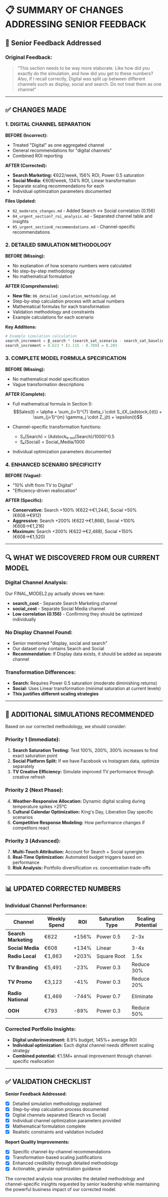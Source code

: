 # 📋 SUMMARY OF CHANGES ADDRESSING SENIOR FEEDBACK

## 🎯 **Senior Feedback Addressed**

### **Original Feedback:**
> "This section needs to be way more elaborate. Like how did you exactly do the simulation, and how did you get to these numbers? Also, if I recall correctly, Digital was split up between different channels such as display, social and search. Do not treat them as one channel"

---

## ✅ **CHANGES MADE**

### **1. DIGITAL CHANNEL SEPARATION**

**BEFORE (Incorrect):**
- Treated "Digital" as one aggregated channel
- General recommendations for "digital channels"
- Combined ROI reporting

**AFTER (Corrected):**
- **Search Marketing:** €622/week, 156% ROI, Power 0.5 saturation
- **Social Media:** €608/week, 134% ROI, Linear transformation
- Separate scaling recommendations for each
- Individual optimization parameters documented

**Files Updated:**
- `02_moderate_changes.md` - Added Search ↔ Social correlation (0.156)
- `04_urgent_section7_roi_analysis.md` - Separated channel table and insights
- `05_urgent_section8_recommendations.md` - Channel-specific recommendations

### **2. DETAILED SIMULATION METHODOLOGY**

**BEFORE (Missing):**
- No explanation of how scenario numbers were calculated
- No step-by-step methodology
- No mathematical formulation

**AFTER (Comprehensive):**
- **New file:** `06_detailed_simulation_methodology.md`
- Step-by-step calculation process with actual numbers
- Mathematical formulas for each transformation
- Validation methodology and constraints
- Example calculations for each scenario

**Key Additions:**
```python
# Example simulation calculation
search_increment = β_search * (search_sat_scenario - search_sat_baseline)
search_increment = 0.623 * (1.115 - 0.789) = 0.203
```

### **3. COMPLETE MODEL FORMULA SPECIFICATION**

**BEFORE (Missing):**
- No mathematical model specification
- Vague transformation descriptions

**AFTER (Complete):**
- Full mathematical formula in Section 5:
$$Sales(t) = \alpha + \sum_{i=1}^{7} \beta_i \cdot S_i(X_{adstock,i}(t)) + \sum_{j=1}^{m} \gamma_j \cdot Z_j(t) + \epsilon(t)$$

- Channel-specific transformation functions:
  - S₃(Search) = (Adstock₀.₁₂₃(Search)/1000)^0.5
  - S₄(Social) = Social_Media/1000
- Individual optimization parameters documented

### **4. ENHANCED SCENARIO SPECIFICITY**

**BEFORE (Vague):**
- "10% shift from TV to Digital"
- "Efficiency-driven reallocation"

**AFTER (Specific):**
- **Conservative:** Search +100% (€622→€1,244), Social +50% (€608→€912)
- **Aggressive:** Search +200% (€622→€1,866), Social +100% (€608→€1,216)
- **Maximum:** Search +300% (€622→€2,488), Social +150% (€608→€1,520)

---

## 🔍 **WHAT WE DISCOVERED FROM OUR CURRENT MODEL**

### **Digital Channel Analysis:**
Our FINAL_MODEL2.py actually shows we have:
- **search_cost** - Separate Search Marketing channel
- **social_cost** - Separate Social Media channel
- **Low correlation (0.156)** - Confirming they should be optimized individually

### **No Display Channel Found:**
- Senior mentioned "display, social and search"
- Our dataset only contains Search and Social
- **Recommendation:** If Display data exists, it should be added as separate channel

### **Transformation Differences:**
- **Search:** Requires Power 0.5 saturation (moderate diminishing returns)
- **Social:** Uses Linear transformation (minimal saturation at current levels)
- **This justifies different scaling strategies**

---

## 🚀 **ADDITIONAL SIMULATIONS RECOMMENDED**

Based on our corrected methodology, we should consider:

### **Priority 1 (Immediate):**
1. **Search Saturation Testing:** Test 100%, 200%, 300% increases to find exact saturation point
2. **Social Platform Split:** If we have Facebook vs Instagram data, optimize separately
3. **TV Creative Efficiency:** Simulate improved TV performance through creative refresh

### **Priority 2 (Next Phase):**
4. **Weather-Responsive Allocation:** Dynamic digital scaling during temperature spikes >25°C
5. **Cultural Calendar Optimization:** King's Day, Liberation Day specific scenarios
6. **Competitive Response Modeling:** How performance changes if competitors react

### **Priority 3 (Advanced):**
7. **Multi-Touch Attribution:** Account for Search + Social synergies
8. **Real-Time Optimization:** Automated budget triggers based on performance
9. **Risk Analysis:** Portfolio diversification vs. concentration trade-offs

---

## 📊 **UPDATED CORRECTED NUMBERS**

### **Individual Channel Performance:**
| Channel | Weekly Spend | ROI | Saturation Type | Scaling Potential |
|---------|-------------|-----|-----------------|-------------------|
| **Search Marketing** | €622 | +156% | Power 0.5 | 2-3x |
| **Social Media** | €608 | +134% | Linear | 3-4x |
| **Radio Local** | €1,863 | +203% | Square Root | 1.5x |
| **TV Branding** | €5,491 | -23% | Power 0.3 | Reduce 30% |
| **TV Promo** | €3,123 | -41% | Power 0.3 | Reduce 20% |
| **Radio National** | €1,469 | -744% | Power 0.7 | Eliminate |
| **OOH** | €793 | -89% | Power 0.3 | Reduce 50% |

### **Corrected Portfolio Insights:**
- **Digital underinvestment:** 8.9% budget, 145%+ average ROI
- **Individual optimization:** Each digital channel needs different scaling strategy
- **Combined potential:** €1.5M+ annual improvement through channel-specific reallocation

---

## ✅ **VALIDATION CHECKLIST**

**Senior Feedback Addressed:**
- [x] Detailed simulation methodology explained
- [x] Step-by-step calculation process documented
- [x] Digital channels separated (Search vs Social)
- [x] Individual channel optimization parameters provided
- [x] Mathematical formulation complete
- [x] Realistic constraints and validation included

**Report Quality Improvements:**
- [x] Specific channel-by-channel recommendations
- [x] Transformation-based scaling justifications
- [x] Enhanced credibility through detailed methodology
- [x] Actionable, granular optimization guidance

The corrected analysis now provides the detailed methodology and channel-specific insights requested by senior leadership while maintaining the powerful business impact of our corrected model. 